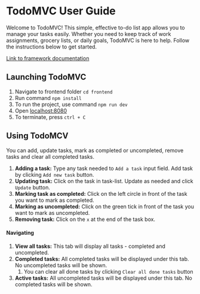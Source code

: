 # TodoMVC User Guide

Welcome to TodoMVC! This simple, effective to-do list app allows you to manage your tasks easily. Whether you need to keep track of work assignments, grocery lists, or daily goals, TodoMVC is here to help. Follow the instructions below to get started.

[Link to framework documentation](https://https://github.com/AnnikaTamm/mini-framework/src/branch/master/frontend/src/framework/README.md)

## Launching TodoMVC

1. Navigate to frontend folder `cd frontend`
2. Run command `npm install`
3. To run the project, use command `npm run dev`
4. Open [localhost:8080](http://localhost:8080/#)
5. To terminate, press `ctrl + C`

## Using TodoMCV
You can add, update tasks, mark as completed or uncompleted, remove tasks and clear all completed tasks.



1. **Adding a task:** Type any task needed to `Add a task` input field. Add task by clicking `Add new task` button.
2. **Updating task:** Click on the task in task-list. Update as needed and click `Update` button.
3. **Marking task as completed:** Click on the left circle in front of the task you want to mark as completed.
4. **Marking as uncompleted:** Click on the green tick in front of the task you want to mark as uncompleted.
5. **Removing task:** Click on the `x` at the end of the task box.

#### Navigating 
1. **View all tasks:** This tab will display all tasks - completed and uncompleted.
2. **Completed tasks:** All completed tasks will be displayed under this tab. No uncompleted tasks will be shown.
   1. You can clear all done tasks by clicking `Clear all done tasks` button
3. **Active tasks:** All uncompleted tasks will be displayed under this tab. No completed tasks will be shown.

